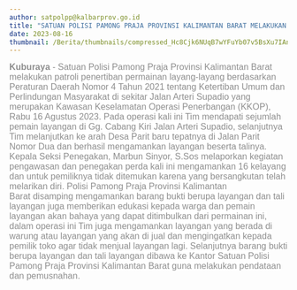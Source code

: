 ```yaml
---
author: satpolpp@kalbarprov.go.id
title: "SATUAN POLISI PAMONG PRAJA PROVINSI KALIMANTAN BARAT MELAKUKAN PENERTIBAN PERMAINAN LAYANG-LAYANG DI KAWASAN KESELAMATAN OPERASI PENERBANGAN (KKOP)"
date: 2023-08-16
thumbnail: /Berita/thumbnails/compressed_Hc8Cjk6NUqB7wYFuYb07v5BsXu7IAnjojHGGzfS7.jpg
---
```

<p><span style="box-sizing: border-box; margin: 0px; padding: 0px; font-weight: bolder; color: #8d8d8d; font-family: Calibri, 'sans-serif'; font-size: 14.6667px; text-align: justify; background-color: #ffffff;"><span style="box-sizing: border-box; margin: 0px; padding: 0px; font-size: 12pt;"><span style="box-sizing: border-box; margin: 0px; padding: 0px; font-family: Arial, 'sans-serif';">Kuburaya</span></span></span><span style="box-sizing: border-box; margin: 0px; padding: 0px; color: #8d8d8d; font-family: Calibri, 'sans-serif'; text-align: justify; background-color: #ffffff; font-size: 12pt;"><span style="box-sizing: border-box; margin: 0px; padding: 0px; font-family: Arial, 'sans-serif';"> - Satuan Polisi Pamong Praja Provinsi Kalimantan Barat melakukan patroli penertiban permainan layang-layang berdasarkan Peraturan Daerah Nomor 4 Tahun 2021 tentang Ketertiban Umum dan Perlindungan Masyarakat di sekitar Jalan Arteri Supadio yang merupakan Kawasan Keselamatan Operasi Penerbangan (KKOP), Rabu 16 Agustus 2023. Pada operasi kali ini Tim mendapati sejumlah pemain layangan di Gg. Cabang Kiri Jalan Arteri Supadio, selanjutnya Tim melanjutkan ke arah Desa Parit baru tepatnya di Jalan Parit Nomor Dua dan berhasil mengamankan layangan beserta talinya. Kepala Seksi Penegakan, Marbun Sinyor, S.Sos melaporkan kegiatan pengawasan dan penegakan perda kali ini mengamankan 16 kelayang dan untuk pemiliknya tidak ditemukan karena yang bersangkutan telah melarikan diri. Polisi Pamong Praja Provinsi Kalimantan Barat&nbsp;disamping mengamankan barang bukti berupa layangan dan tali layangan juga memberikan edukasi kepada warga dan pemain layangan akan bahaya yang dapat ditimbulkan dari permainan ini, dalam operasi ini Tim juga mengamankan layangan yang berada di warung atau layangan yang akan di jual dan mengingatkan kepada pemilik toko agar tidak menjual layangan lagi. Selanjutnya barang bukti berupa layangan dan tali layangan dibawa ke Kantor Satuan Polisi Pamong Praja Provinsi Kalimantan Barat guna melakukan pendataan dan pemusnahan.</span></span></p>